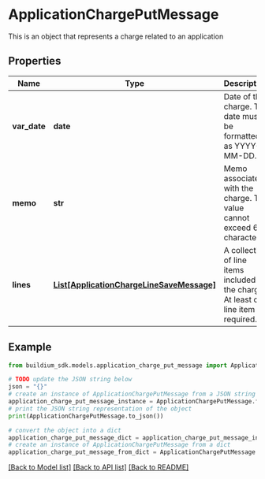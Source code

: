 # ApplicationChargePutMessage

This is an object that represents a charge related to an application

## Properties

Name | Type | Description | Notes
------------ | ------------- | ------------- | -------------
**var_date** | **date** | Date of the charge. The date must be formatted as YYYY-MM-DD. | 
**memo** | **str** | Memo associated with the charge. The value cannot exceed 65 characters. | [optional] 
**lines** | [**List[ApplicationChargeLineSaveMessage]**](ApplicationChargeLineSaveMessage.md) | A collection of line items included in the charge. At least one line item is required. | [optional] 

## Example

```python
from buildium_sdk.models.application_charge_put_message import ApplicationChargePutMessage

# TODO update the JSON string below
json = "{}"
# create an instance of ApplicationChargePutMessage from a JSON string
application_charge_put_message_instance = ApplicationChargePutMessage.from_json(json)
# print the JSON string representation of the object
print(ApplicationChargePutMessage.to_json())

# convert the object into a dict
application_charge_put_message_dict = application_charge_put_message_instance.to_dict()
# create an instance of ApplicationChargePutMessage from a dict
application_charge_put_message_from_dict = ApplicationChargePutMessage.from_dict(application_charge_put_message_dict)
```
[[Back to Model list]](../README.md#documentation-for-models) [[Back to API list]](../README.md#documentation-for-api-endpoints) [[Back to README]](../README.md)



